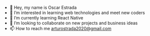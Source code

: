 - 👋 Hey, my name is Oscar Estrada
- 👀 I’m interested in learning web technologies and meet new coders
- 🌱 I’m currently learning React Native
- 💞️ I’m looking to collaborate on new projects and business ideas
- 📫 How to reach me arturostrada2020@gmail.com

<!---
OscarStrada/OscarStrada is a ✨ special ✨ repository because its `README.md` (this file) appears on your GitHub profile.
You can click the Preview link to take a look at your changes.
--->
